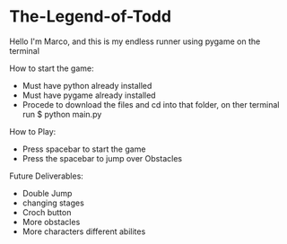 # The-Legend-of-Todd

Hello I'm Marco, and this is my endless runner using pygame on the terminal

How to start the game:
- Must have python already installed 
- Must have pygame already installed
- Procede to download the files and cd into that folder, on ther terminal run $ python main.py

How to Play:
- Press spacebar to start the game 
- Press the spacebar to jump over Obstacles

Future Deliverables:
- Double Jump 
- changing stages 
- Croch button
- More obstacles 
- More characters different abilites 

